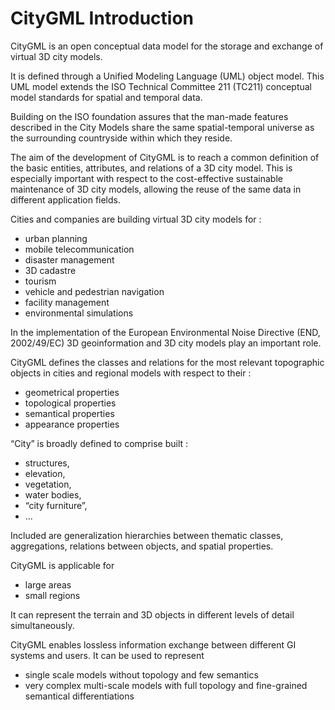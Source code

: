# CityGML Introduction

CityGML is an open conceptual data model for the storage and exchange of virtual 3D city models. 

It is defined through a Unified Modeling Language (UML) object model. This UML model extends the ISO Technical Committee 211 (TC211) conceptual model standards for spatial and temporal data. 

Building on the ISO foundation assures that the man-made features described in the City Models share the same spatial-temporal universe as the surrounding countryside within which they reside. 

The aim of the development of CityGML is to reach a common definition of the basic entities, attributes, and relations of a 3D city model. This is especially important with respect to the cost-effective sustainable maintenance of 3D city models, allowing the reuse of the same data in different application fields.

Cities and companies are building virtual 3D city models for :
- urban planning
- mobile telecommunication
- disaster management
- 3D cadastre
- tourism
- vehicle and pedestrian navigation
- facility management
- environmental simulations

In the implementation of the European Environmental Noise Directive (END, 2002/49/EC) 3D geoinformation and 3D city models play an important role.


CityGML defines the classes and relations for the most relevant topographic objects in cities and regional models with respect to their :
- geometrical properties
- topological properties
- semantical properties
- appearance properties

“City” is broadly defined to comprise built : 
- structures, 
- elevation, 
- vegetation, 
- water bodies, 
- “city furniture”, 
- ...

Included are generalization hierarchies between thematic classes, aggregations, relations between objects, and spatial properties. 

CityGML is applicable for 
- large areas 
- small regions 

It can represent the terrain and 3D objects in different levels of detail simultaneously. 

CityGML enables lossless information exchange between different GI systems and users. It can be used to represent 
- single scale models without topology and few semantics 
- very complex multi-scale models with full topology and fine-grained semantical differentiations 
